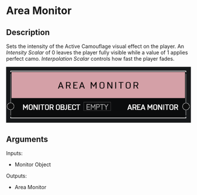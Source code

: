 # Area Monitor

## Description

Sets the intensity of the Active Camouflage visual effect on the player. An _Intensity Scalar_ of 0 leaves the player fully visible while a value of 1 applies perfect camo. _Interpolation Scalar_ controls how fast the player fades.

![Area Monitor](../../.gitbook/assets/images/scripting/variables-basic/area-monitor.png)

## Arguments

Inputs:

* Monitor Object

Outputs:

* Area Monitor
